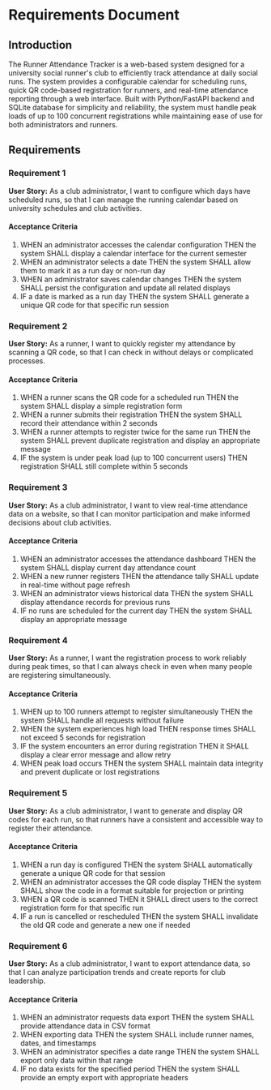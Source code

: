 # Requirements Document

## Introduction

The Runner Attendance Tracker is a web-based system designed for a university social runner's club to efficiently track attendance at daily social runs. The system provides a configurable calendar for scheduling runs, quick QR code-based registration for runners, and real-time attendance reporting through a web interface. Built with Python/FastAPI backend and SQLite database for simplicity and reliability, the system must handle peak loads of up to 100 concurrent registrations while maintaining ease of use for both administrators and runners.

## Requirements

### Requirement 1

**User Story:** As a club administrator, I want to configure which days have scheduled runs, so that I can manage the running calendar based on university schedules and club activities.

#### Acceptance Criteria

1. WHEN an administrator accesses the calendar configuration THEN the system SHALL display a calendar interface for the current semester
2. WHEN an administrator selects a date THEN the system SHALL allow them to mark it as a run day or non-run day
3. WHEN an administrator saves calendar changes THEN the system SHALL persist the configuration and update all related displays
4. IF a date is marked as a run day THEN the system SHALL generate a unique QR code for that specific run session

### Requirement 2

**User Story:** As a runner, I want to quickly register my attendance by scanning a QR code, so that I can check in without delays or complicated processes.

#### Acceptance Criteria

1. WHEN a runner scans the QR code for a scheduled run THEN the system SHALL display a simple registration form
2. WHEN a runner submits their registration THEN the system SHALL record their attendance within 2 seconds
3. WHEN a runner attempts to register twice for the same run THEN the system SHALL prevent duplicate registration and display an appropriate message
4. IF the system is under peak load (up to 100 concurrent users) THEN registration SHALL still complete within 5 seconds

### Requirement 3

**User Story:** As a club administrator, I want to view real-time attendance data on a website, so that I can monitor participation and make informed decisions about club activities.

#### Acceptance Criteria

1. WHEN an administrator accesses the attendance dashboard THEN the system SHALL display current day attendance count
2. WHEN a new runner registers THEN the attendance tally SHALL update in real-time without page refresh
3. WHEN an administrator views historical data THEN the system SHALL display attendance records for previous runs
4. IF no runs are scheduled for the current day THEN the system SHALL display an appropriate message

### Requirement 4

**User Story:** As a runner, I want the registration process to work reliably during peak times, so that I can always check in even when many people are registering simultaneously.

#### Acceptance Criteria

1. WHEN up to 100 runners attempt to register simultaneously THEN the system SHALL handle all requests without failure
2. WHEN the system experiences high load THEN response times SHALL not exceed 5 seconds for registration
3. IF the system encounters an error during registration THEN it SHALL display a clear error message and allow retry
4. WHEN peak load occurs THEN the system SHALL maintain data integrity and prevent duplicate or lost registrations

### Requirement 5

**User Story:** As a club administrator, I want to generate and display QR codes for each run, so that runners have a consistent and accessible way to register their attendance.

#### Acceptance Criteria

1. WHEN a run day is configured THEN the system SHALL automatically generate a unique QR code for that session
2. WHEN an administrator accesses the QR code display THEN the system SHALL show the code in a format suitable for projection or printing
3. WHEN a QR code is scanned THEN it SHALL direct users to the correct registration form for that specific run
4. IF a run is cancelled or rescheduled THEN the system SHALL invalidate the old QR code and generate a new one if needed

### Requirement 6

**User Story:** As a club administrator, I want to export attendance data, so that I can analyze participation trends and create reports for club leadership.

#### Acceptance Criteria

1. WHEN an administrator requests data export THEN the system SHALL provide attendance data in CSV format
2. WHEN exporting data THEN the system SHALL include runner names, dates, and timestamps
3. WHEN an administrator specifies a date range THEN the system SHALL export only data within that range
4. IF no data exists for the specified period THEN the system SHALL provide an empty export with appropriate headers